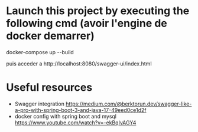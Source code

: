 
# Launch this project by executing the following cmd (avoir l'engine de docker demarrer)

docker-compose up --build

puis acceder a
http://localhost:8080/swagger-ui/index.html






# Useful resources 
- Swagger integration
https://medium.com/@berktorun.dev/swagger-like-a-pro-with-spring-boot-3-and-java-17-49eed0ce1d2f
- docker config with spring boot and mysql
https://www.youtube.com/watch?v=-ekBqIvAGY4
